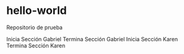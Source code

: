 # hello-world
Repositorio de prueba

Inicia Sección Gabriel
Termina Sección Gabriel
Inicia Sección Karen
Termina Sección Karen

